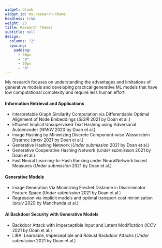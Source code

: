 ```yaml
---
widget: blank
widget_id: my-research-theme
headless: true
weight: 25
title: Research Themes
subtitle: null
design:
  columns: "2"
  spacing:
    padding:
      - 20px
      - "0"
      - 20px
      - "0"
---
```

My research focuses on understanding the advantages and limitations of generative models and developing practical generative ML models that have low computational complexity and require less human effort. 

#### Information Retrieval and Applications

* Interpretable Graph Similarity Computation via Differentiable Optimal Alignment of Node Embeddings (*SIGIR* 2021 by Doan et al.)
* Efficient Implicit Unsupervised Text Hashing using Adversarial Autoencoder (*WWW* 2020 by Doan et al.)
* Image Hashing by Minimizing Discrete Component-wise Wasserstein Distance (*arxiv* 2021 by Doan et al.)
* Generative Hashing Network (*Under submission* 2021 by Doan et al.)
* Generative Cooperative Hashing Network (*Under submission* 2021 by Doan et al.)
* Fast Neural Learning-to-Hash Ranking under NeuralNetwork based Measures  (*Under submission* 2021 by Doan et al.)

#### Generative Models

* Image Generation Via Minimizing Frechet Distance in Discriminator Feature Space (*Under submission* 2021 by Doan et al.)
* Regression via implicit models and optimal transport cost minimization (*arxiv* 2020 by Manchanda et al.)

#### AI Backdoor Security with Generative Models

* Backdoor Attack with Imperceptible Input and Latent Modification (*ICCV* 2021 by Doan et al.)
* LIRA: Learnable, Imperceptible and Robust Backdoor Attacks (*Under submission* 2021 by Doan et al.)




